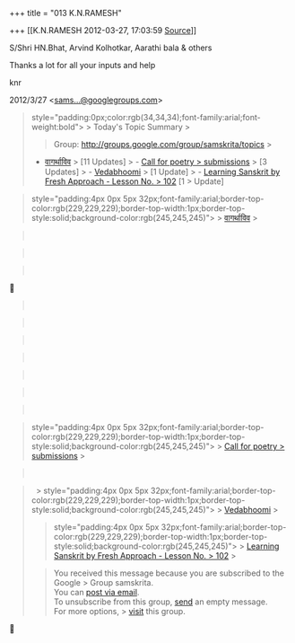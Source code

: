 +++
title = "013 K.N.RAMESH"

+++
[[K.N.RAMESH	2012-03-27, 17:03:59 [Source](https://groups.google.com/g/samskrita/c/qVDwKqFADvg)]]



S/Shri HN.Bhat, Arvind Kolhotkar, Aarathi bala & others

Thanks a lot for all your inputs and help

knr  
  

2012/3/27 \<[sams...@googlegroups.com]()\>  

>  style="padding:0px;color:rgb(34,34,34);font-family:arial;font-weight:bold"> >
>  Today's Topic Summary >
> 
> > Group: <http://groups.google.com/group/samskrita/topics> >
> -   [वागर्थाविव](#m_-4006779141644898471_136527535449b3d9_group_thread_0) >     \[11 Updates\] > -   [Call for poetry >     submissions](#m_-4006779141644898471_136527535449b3d9_group_thread_1) >     \[3 Updates\] > -   [Vedabhoomi](#m_-4006779141644898471_136527535449b3d9_group_thread_2) >     \[1 Update\] > -   [Learning Sanskrit by Fresh Approach - Lesson No. >     102](#m_-4006779141644898471_136527535449b3d9_group_thread_3) \[1 >     Update\]

>  style="padding:4px 0px 5px 32px;font-family:arial;border-top-color:rgb(229,229,229);border-top-width:1px;border-top-style:solid;background-color:rgb(245,245,245)"> >
> [वागर्थाविव](http://groups.google.com/group/samskrita/t/a950f02aa1400ef8) >
> 

> &nbsp;

> &nbsp;

> &nbsp;



> &nbsp;

> &nbsp;

> &nbsp;

> &nbsp;

> &nbsp;

> &nbsp;

> &nbsp;

>  style="padding:4px 0px 5px 32px;font-family:arial;border-top-color:rgb(229,229,229);border-top-width:1px;border-top-style:solid;background-color:rgb(245,245,245)"> >
> [Call for poetry > submissions](http://groups.google.com/group/samskrita/t/8a2e7f54706e4f90) >
> 

> &nbsp;

> &nbsp; >
>  style="padding:4px 0px 5px 32px;font-family:arial;border-top-color:rgb(229,229,229);border-top-width:1px;border-top-style:solid;background-color:rgb(245,245,245)"> >
> [Vedabhoomi](http://groups.google.com/group/samskrita/t/1a50260d1e730d2d) >
> 
> >  style="padding:4px 0px 5px 32px;font-family:arial;border-top-color:rgb(229,229,229);border-top-width:1px;border-top-style:solid;background-color:rgb(245,245,245)"> >
> [Learning Sanskrit by Fresh Approach - Lesson No. > 102](http://groups.google.com/group/samskrita/t/d47765e7bc3fea23) >
> 
> > 
> > You received this message because you are subscribed to the Google > Group samskrita.  
> You can [post via email]().  
> To unsubscribe from this group, [send]() an empty message.  
> For more options, > [visit](http://groups.google.com/group/samskrita/topics) this group.  
> > 



